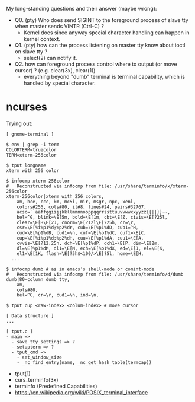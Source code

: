 <!--
{
  "title": "tty",
  "date": "2017-05-23T08:25:21+09:00",
  "category": "",
  "tags": [],
  "draft": false
}
-->

My long-standing questions and their answer (maybe wrong):

- Q0. (pty) Who does send SIGINT to the foreground process of slave tty when master sends VINTR (Ctrl-C) ?
  - Kernel does since anyway special character handling can happen in kernel context.
- Q1. (pty) how can the process listening on master tty know about ioctl on slave tty ?
  - select(2) can notify it.
- Q2. how can foreground process control where to output (or move cursor) ? (e.g. clear(3x), clear(1))
  - everything beyond "dumb" terminal is terminal capability, which is handled by special character.


# ncurses

Trying out:

```
[ gnome-terminal ]

$ env | grep -i term
COLORTERM=truecolor
TERM=xterm-256color

$ tput longname
xterm with 256 color

$ infocmp xterm-256color
#	Reconstructed via infocmp from file: /usr/share/terminfo/x/xterm-256color
xterm-256color|xterm with 256 colors,
	am, bce, ccc, km, mc5i, mir, msgr, npc, xenl,
	colors#256, cols#80, it#8, lines#24, pairs#32767,
	acsc=``aaffggiijjkkllmmnnooppqqrrssttuuvvwwxxyyzz{{||}}~~,
	bel=^G, blink=\E[5m, bold=\E[1m, cbt=\E[Z, civis=\E[?25l,
	clear=\E[H\E[2J, cnorm=\E[?12l\E[?25h, cr=\r,
	csr=\E[%i%p1%d;%p2%dr, cub=\E[%p1%dD, cub1=^H,
	cud=\E[%p1%dB, cud1=\n, cuf=\E[%p1%dC, cuf1=\E[C,
	cup=\E[%i%p1%d;%p2%dH, cuu=\E[%p1%dA, cuu1=\E[A,
	cvvis=\E[?12;25h, dch=\E[%p1%dP, dch1=\E[P, dim=\E[2m,
	dl=\E[%p1%dM, dl1=\E[M, ech=\E[%p1%dX, ed=\E[J, el=\E[K,
	el1=\E[1K, flash=\E[?5h$<100/>\E[?5l, home=\E[H,
  ...

$ infocmp dumb # as in emacs's shell-mode or comint-mode
#	Reconstructed via infocmp from file: /usr/share/terminfo/d/dumb
dumb|80-column dumb tty,
	am,
	cols#80,
	bel=^G, cr=\r, cud1=\n, ind=\n,

$ tput cup <raw-index> <colum-index> # move cursor
```

```
[ Data structure ]
...

[ tput.c ]
- main =>
  - save_tty_settings => ?
  - setupterm => ?
  - tput_cmd =>
    - set_window_size
    - _nc_find_entry(name, _nc_get_hash_table(termcap))
```

- tput(1)
- curs_terminfo(3x)
- terminfo (Predefined Capabilities)
- https://en.wikipedia.org/wiki/POSIX_terminal_interface
